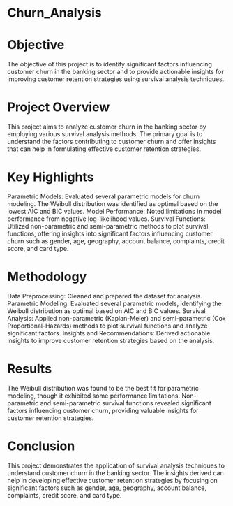 # Churn_Analysis

# Objective
The objective of this project is to identify significant factors influencing customer churn in the banking sector and to provide actionable insights for improving customer retention strategies using survival analysis techniques.

# Project Overview
This project aims to analyze customer churn in the banking sector by employing various survival analysis methods. The primary goal is to understand the factors contributing to customer churn and offer insights that can help in formulating effective customer retention strategies.

# Key Highlights
Parametric Models: Evaluated several parametric models for churn modeling. The Weibull distribution was identified as optimal based on the lowest AIC and BIC values.
Model Performance: Noted limitations in model performance from negative log-likelihood values.
Survival Functions: Utilized non-parametric and semi-parametric methods to plot survival functions, offering insights into significant factors influencing customer churn such as gender, age, geography, account balance, complaints, credit score, and card type.

# Methodology
Data Preprocessing: Cleaned and prepared the dataset for analysis.
Parametric Modeling: Evaluated several parametric models, identifying the Weibull distribution as optimal based on AIC and BIC values.
Survival Analysis: Applied non-parametric (Kaplan-Meier) and semi-parametric (Cox Proportional-Hazards) methods to plot survival functions and analyze significant factors.
Insights and Recommendations: Derived actionable insights to improve customer retention strategies based on the analysis.

# Results
The Weibull distribution was found to be the best fit for parametric modeling, though it exhibited some performance limitations.
Non-parametric and semi-parametric survival functions revealed significant factors influencing customer churn, providing valuable insights for customer retention strategies.

# Conclusion
This project demonstrates the application of survival analysis techniques to understand customer churn in the banking sector. The insights derived can help in developing effective customer retention strategies by focusing on significant factors such as gender, age, geography, account balance, complaints, credit score, and card type.
